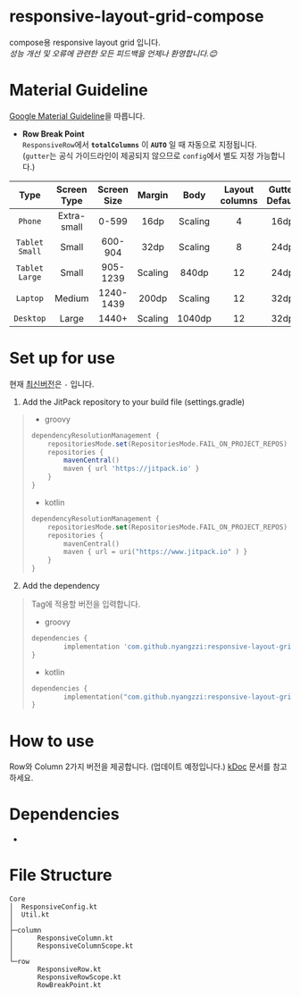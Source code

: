 # responsive-layout-grid-compose
compose용 responsive layout grid 입니다. <br/>
_성능 개선 및 오류에 관련한 모든 피드백을 언제나 환영합니다.😊_


# Material Guideline
[Google Material Guideline](https://m2.material.io/design/layout/responsive-layout-grid.html)을 따릅니다.

* **Row Break Point** <br/>
`ResponsiveRow`에서 **`totalColumns`** 이 **`AUTO`** 일 때 자동으로 지정됩니다. <br/>
(`gutter`는 공식 가이드라인이 제공되지 않으므로 `config`에서 별도 지정 가능합니다.)

|Type|Screen Type|Screen Size|Margin|Body|Layout columns|Gutter Default|
|:---:|:---:|:---:|:---:|:---:|:---:|:---:|
|`Phone` | Extra-small | 0-599 | 16dp | Scaling | 4 | 16dp |
|`Tablet Small` | Small | 600-904 | 32dp | Scaling | 8 | 24dp |
|`Tablet Large` | Small | 905-1239 | Scaling | 840dp | 12 | 24dp |
|`Laptop` | Medium | 1240-1439 | 200dp | Scaling | 12 | 32dp |
|`Desktop` | Large | 1440+ | Scaling | 1040dp | 12 | 32dp |

# Set up for use
현재 [최신버전](https://jitpack.io/#nyangzzi/responsive-layout-grid-compose)은 `-` 입니다.

1. Add the JitPack repository to your build file (settings.gradle)
>	* groovy
>	```groovy
>	dependencyResolutionManagement {
>		repositoriesMode.set(RepositoriesMode.FAIL_ON_PROJECT_REPOS)
>		repositories {
>			mavenCentral()
>			maven { url 'https://jitpack.io' }
>		}
>	}
>	```
>
>	* kotlin
>	```kotlin
>	dependencyResolutionManagement {
>		repositoriesMode.set(RepositoriesMode.FAIL_ON_PROJECT_REPOS)
>		repositories {
>			mavenCentral()
>			maven { url = uri("https://www.jitpack.io" ) }
>		}
>	}
>	```

2. Add the dependency 
> Tag에 적용할 버전을 입력합니다.
>	* groovy
>	```groovy
>	dependencies {
>	        implementation 'com.github.nyangzzi:responsive-layout-grid-compose:Tag'
>	}
>	```
>
>	* kotlin
>	```kotlin
>	dependencies {
>	        implementation("com.github.nyangzzi:responsive-layout-grid-compose:Tag")
>	}
>	```

# How to use
Row와 Column 2가지 버전을 제공합니다.
(업데이트 예정입니다.)
[kDoc](https://nyangzzi.github.io/responsive-layout-grid-compose/) 문서를 참고하세요.

# Dependencies
* 

# File Structure
```
Core
│  ResponsiveConfig.kt
│  Util.kt
│  
├─column
│      ResponsiveColumn.kt
│      ResponsiveColumnScope.kt
│      
└─row
       ResponsiveRow.kt
       ResponsiveRowScope.kt
       RowBreakPoint.kt
```


